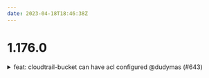 ```yaml
---
date: 2023-04-18T18:46:38Z
---
```


# 1.176.0

<details>
  <summary>feat: cloudtrail-bucket can have acl configured @dudymas (#643)</summary>

### what
* add `acl` var to `cloudtrail-bucket` component

### why
* Creating new cloudtrail buckets will fail if the acl isn't set to private

### references
* This is part of [a security update from AWS](https://docs.aws.amazon.com/AmazonS3/latest/userguide/create-bucket-faq.html)



</details>